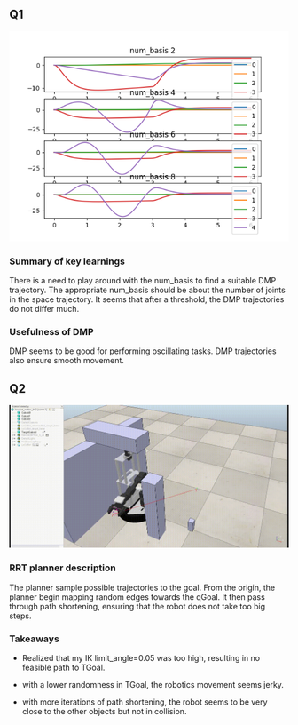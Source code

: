 ## Q1

![Plot](https://github.com/jinmingteo/CMU_Robotics_HW3/blob/master/code/Q1.png)

### Summary of key learnings

There is a need to play around with the num_basis to find a suitable DMP trajectory. The appropriate num_basis should be about the number of joints in the space trajectory. It seems that after a threshold, the DMP trajectories do not differ much.

### Usefulness of DMP 

DMP seems to be good for performing oscillating tasks. DMP trajectories also ensure smooth movement.

## Q2

![Video](https://github.com/jinmingteo/CMU_Robotics_HW3/blob/master/code/Q2.gif)

### RRT planner description
The planner sample possible trajectories to the goal. From the origin, the planner begin mapping random edges towards the qGoal. It then pass through path shortening, ensuring that the robot does not take too big steps.

### Takeaways
- Realized that my IK limit_angle=0.05 was too high, resulting in no feasible path to TGoal.

- with a lower randomness in TGoal, the robotics movement seems jerky.

- with more iterations of path shortening, the robot seems to be very close to the other objects but not in collision.